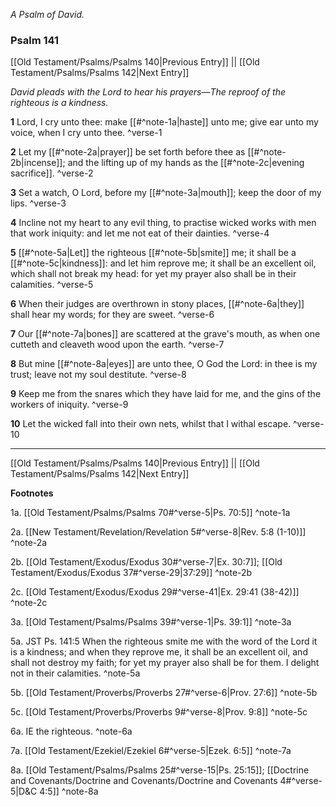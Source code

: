 *A Psalm of David.*

### Psalm 141

[[Old Testament/Psalms/Psalms 140|Previous Entry]]  ||  [[Old Testament/Psalms/Psalms 142|Next Entry]]

*David pleads with the Lord to hear his prayers—The reproof of the righteous is a kindness.*

**1**  Lord, I cry unto thee: make [[#^note-1a|haste]] unto me; give ear unto my voice, when I cry unto thee. ^verse-1

**2**  Let my [[#^note-2a|prayer]] be set forth before thee as [[#^note-2b|incense]]; and the lifting up of my hands as the [[#^note-2c|evening sacrifice]]. ^verse-2

**3**  Set a watch, O Lord, before my [[#^note-3a|mouth]]; keep the door of my lips. ^verse-3

**4**  Incline not my heart to any evil thing, to practise wicked works with men that work iniquity: and let me not eat of their dainties. ^verse-4

**5**  [[#^note-5a|Let]] the righteous [[#^note-5b|smite]] me; it shall be a [[#^note-5c|kindness]]: and let him reprove me; it shall be an excellent oil, which shall not break my head: for yet my prayer also shall be in their calamities. ^verse-5

**6**  When their judges are overthrown in stony places, [[#^note-6a|they]] shall hear my words; for they are sweet. ^verse-6

**7**  Our [[#^note-7a|bones]] are scattered at the grave's mouth, as when one cutteth and cleaveth wood upon the earth. ^verse-7

**8**  But mine [[#^note-8a|eyes]] are unto thee, O God the Lord: in thee is my trust; leave not my soul destitute. ^verse-8

**9**  Keep me from the snares which they have laid for me, and the gins of the workers of iniquity. ^verse-9

**10**  Let the wicked fall into their own nets, whilst that I withal escape. ^verse-10


---
[[Old Testament/Psalms/Psalms 140|Previous Entry]]  ||  [[Old Testament/Psalms/Psalms 142|Next Entry]]


**Footnotes**


1a. [[Old Testament/Psalms/Psalms 70#^verse-5|Ps. 70:5]] ^note-1a

2a. [[New Testament/Revelation/Revelation 5#^verse-8|Rev. 5:8 (1-10)]] ^note-2a

2b. [[Old Testament/Exodus/Exodus 30#^verse-7|Ex. 30:7]]; [[Old Testament/Exodus/Exodus 37#^verse-29|37:29]] ^note-2b

2c. [[Old Testament/Exodus/Exodus 29#^verse-41|Ex. 29:41 (38-42)]] ^note-2c

3a. [[Old Testament/Psalms/Psalms 39#^verse-1|Ps. 39:1]] ^note-3a

5a. JST Ps. 141:5 When the righteous smite me with the word of the Lord it is a kindness; and when they reprove me, it shall be an excellent oil, and shall not destroy my faith; for yet my prayer also shall be for them. I delight not in their calamities. ^note-5a

5b. [[Old Testament/Proverbs/Proverbs 27#^verse-6|Prov. 27:6]] ^note-5b

5c. [[Old Testament/Proverbs/Proverbs 9#^verse-8|Prov. 9:8]] ^note-5c

6a. IE the righteous. ^note-6a

7a. [[Old Testament/Ezekiel/Ezekiel 6#^verse-5|Ezek. 6:5]] ^note-7a

8a. [[Old Testament/Psalms/Psalms 25#^verse-15|Ps. 25:15]]; [[Doctrine and Covenants/Doctrine and Covenants/Doctrine and Covenants 4#^verse-5|D&C 4:5]] ^note-8a